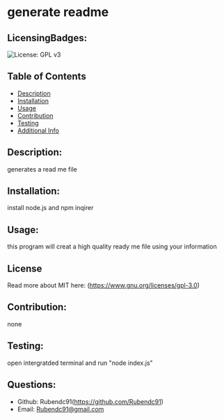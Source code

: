 # generate readme 
  ## LicensingBadges:
  ![License: GPL v3](https://img.shields.io/badge/License-GPL%20v3-blue.svg)
  ## Table of Contents 
  - [Description](#description)
  - [Installation](#installation)
  - [Usage](#usage)
  - [Contribution](#contribution)
  - [Testing](#testing)
  - [Additional Info](#questions)
  ## Description:
  generates a read me file 
  ## Installation:
  install node.js and npm inqirer
  ## Usage:
  this program will creat a high quality ready me file using your information
  ## License
  Read more about MIT here:
  (https://www.gnu.org/licenses/gpl-3.0)
  ## Contribution:
  none
  ## Testing:
  open intergratded terminal and run "node index.js"
  ## Questions:
  - Github: Rubendc91(https://github.com/Rubendc91)
  - Email: Rubendc91@gmail.com 